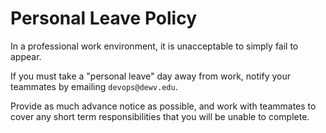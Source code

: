 # Personal Leave Policy

In a professional work environment, it is unacceptable to simply fail to appear. 

If you must take a "personal leave" day away from work, notify your teammates by emailing `devops@dewv.edu`. 

Provide as much advance notice as possible, and work with teammates to cover any short term responsibilities that you will be unable to complete.
